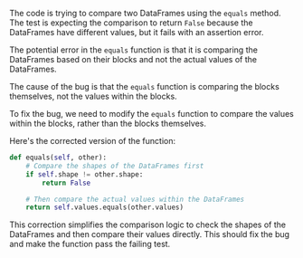 The code is trying to compare two DataFrames using the `equals` method. The test is expecting the comparison to return `False` because the DataFrames have different values, but it fails with an assertion error.

The potential error in the `equals` function is that it is comparing the DataFrames based on their blocks and not the actual values of the DataFrames.

The cause of the bug is that the `equals` function is comparing the blocks themselves, not the values within the blocks.

To fix the bug, we need to modify the `equals` function to compare the values within the blocks, rather than the blocks themselves.

Here's the corrected version of the function:

```python
def equals(self, other):
    # Compare the shapes of the DataFrames first
    if self.shape != other.shape:
        return False

    # Then compare the actual values within the DataFrames
    return self.values.equals(other.values)
```

This correction simplifies the comparison logic to check the shapes of the DataFrames and then compare their values directly. This should fix the bug and make the function pass the failing test.